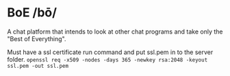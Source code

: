 # BoE /bō/

A chat platform that intends to look at other chat programs and take only the "Best of Everything".

Must have a ssl certificate run command and put ssl.pem in to the server folder.
`openssl req -x509 -nodes -days 365 -newkey rsa:2048 -keyout ssl.pem -out ssl.pem`
